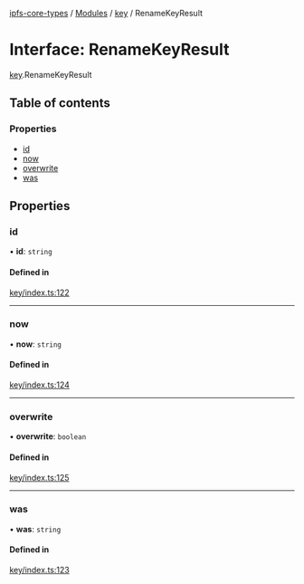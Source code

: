 [ipfs-core-types](../README.md) / [Modules](../modules.md) / [key](../modules/key.md) / RenameKeyResult

# Interface: RenameKeyResult

[key](../modules/key.md).RenameKeyResult

## Table of contents

### Properties

- [id](key.RenameKeyResult.md#id)
- [now](key.RenameKeyResult.md#now)
- [overwrite](key.RenameKeyResult.md#overwrite)
- [was](key.RenameKeyResult.md#was)

## Properties

### id

• **id**: `string`

#### Defined in

[key/index.ts:122](https://github.com/ipfs/js-ipfs/blob/1655368d/packages/ipfs-core-types/src/key/index.ts#L122)

___

### now

• **now**: `string`

#### Defined in

[key/index.ts:124](https://github.com/ipfs/js-ipfs/blob/1655368d/packages/ipfs-core-types/src/key/index.ts#L124)

___

### overwrite

• **overwrite**: `boolean`

#### Defined in

[key/index.ts:125](https://github.com/ipfs/js-ipfs/blob/1655368d/packages/ipfs-core-types/src/key/index.ts#L125)

___

### was

• **was**: `string`

#### Defined in

[key/index.ts:123](https://github.com/ipfs/js-ipfs/blob/1655368d/packages/ipfs-core-types/src/key/index.ts#L123)
